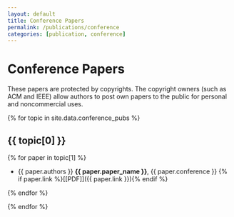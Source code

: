 ```yaml
---
layout: default
title: Conference Papers
permalink: /publications/conference
categories: [publication, conference]
---
```



# Conference Papers

These papers are protected by copyrights. The copyright owners (such as ACM and IEEE) allow authors to post own papers to the public for personal and noncommercial uses.

{% for topic in site.data.conference_pubs %}

## {{ topic[0] }}


{% for paper in topic[1] %}

- {{ paper.authors }} **{{ paper.paper_name }}**, {{ paper.conference }} {% if paper.link %}[[PDF]]({{ paper.link }}){% endif %}

{% endfor %}


{% endfor %}